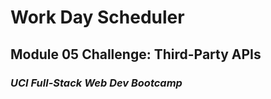 
# Work Day Scheduler  

## Module 05 Challenge: Third-Party APIs  

### *UCI Full-Stack Web Dev Bootcamp*  

